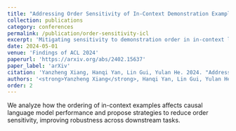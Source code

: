 ```yaml
---
title: "Addressing Order Sensitivity of In-Context Demonstration Examples in Causal Language Models"
collection: publications
category: conferences
permalink: /publication/order-sensitivity-icl
excerpt: 'Mitigating sensitivity to demonstration order in in-context learning with causal language models.'
date: 2024-05-01
venue: 'Findings of ACL 2024'
paperurl: 'https://arxiv.org/abs/2402.15637'
paper_label: 'arXiv'
citation: 'Yanzheng Xiang, Hanqi Yan, Lin Gui, Yulan He. 2024. "Addressing Order Sensitivity of In-Context Demonstration Examples in Causal Language Models." In <i>Findings of ACL 2024</i>.'
authors: '<strong>Yanzheng Xiang</strong>, Hanqi Yan, Lin Gui, Yulan He'
order: 2
---
```

We analyze how the ordering of in-context examples affects causal language model performance and propose strategies to reduce order sensitivity, improving robustness across downstream tasks.
